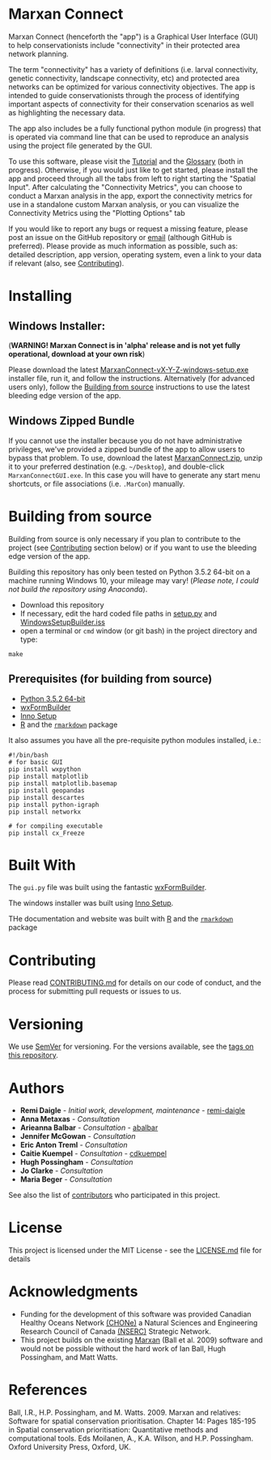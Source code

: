 Marxan Connect
================

Marxan Connect (henceforth the "app") is a Graphical User Interface (GUI) to help conservationists include "connectivity" in their protected area network planning.

The term "connectivity" has a variety of definitions (i.e. larval connectivity, genetic connectivity, landscape connectivity, etc) and protected area networks can be optimized for various connectivity objectives. The app is intended to guide conservationists through the process of identifying important aspects of connectivity for their conservation scenarios as well as highlighting the necessary data.

The app also includes be a fully functional python module (in progress) that is operated via command line that can be used to reproduce an analysis using the project file generated by the GUI.

To use this software, please visit the [Tutorial](https://remi-daigle.github.io/MarxanConnect/tutorial) and the [Glossary](https://remi-daigle.github.io/MarxanConnect/glossary) (both in progress). Otherwise, if you would just like to get started, please install the app and proceed through all the tabs from left to right starting the "Spatial Input". After calculating the "Connectivity Metrics", you can choose to conduct a Marxan analysis in the app, export the connectivity metrics for use in a standalone custom Marxan analysis, or you can visualize the Connectivity Metrics using the "Plotting Options" tab

If you would like to report any bugs or request a missing feature, please post an issue on the GitHub repository or [email](mailto:remi.daigle@dal.ca?subject=Marxan%20with%20Connectivity%20bug%20or%20feature%20request) (although GitHub is preferred). Please provide as much information as possible, such as: detailed description, app version, operating system, even a link to your data if relevant (also, see [Contributing](https://remi-daigle.github.io/MarxanConnect/#contributing)).

Installing
==========

Windows Installer:
------------------

(**WARNING! Marxan Connect is in 'alpha' release and is not yet fully operational, download at your own risk**)

Please download the latest [MarxanConnect-vX-Y-Z-windows-setup.exe](https://github.com/remi-daigle/MarxanConnect/releases) installer file, run it, and follow the instructions. Alternatively (for advanced users only), follow the [Building from source](https://remi-daigle.github.io/MarxanConnect/#building-from-source) instructions to use the latest bleeding edge version of the app.

Windows Zipped Bundle
---------------------

If you cannot use the installer because you do not have administrative privileges, we've provided a zipped bundle of the app to allow users to bypass that problem. To use, download the latest [MarxanConnect.zip](https://github.com/remi-daigle/MarxanConnect/releases), unzip it to your preferred destination (e.g. `~/Desktop`), and double-click `MarxanConnectGUI.exe`. In this case you will have to generate any start menu shortcuts, or file associations (i.e. `.MarCon`) manually.

Building from source
====================

Building from source is only necessary if you plan to contribute to the project (see [Contributing](https://remi-daigle.github.io/MarxanConnect/#contributing) section below) or if you want to use the bleeding edge version of the app.

Building this repository has only been tested on Python 3.5.2 64-bit on a machine running Windows 10, your mileage may vary! (*Please note, I could not build the repository using Anaconda*).

-   Download this repository
-   If necessary, edit the hard coded file paths in [setup.py](https://github.com/remi-daigle/MarxanConnect/blob/master/setup.py) and [WindowsSetupBuilder.iss](https://github.com/remi-daigle/MarxanConnect/blob/master/WindowsSetupBuilder.iss)
-   open a terminal or `cmd` window (or git bash) in the project directory and type:

<!-- -->

    make

Prerequisites (for building from source)
----------------------------------------

-   [Python 3.5.2 64-bit](https://www.python.org/downloads/release/python-352/)
-   [wxFormBuilder](https://github.com/wxFormBuilder/wxFormBuilder)
-   [Inno Setup](http://www.jrsoftware.org/isinfo.php)
-   [R](https://www.r-project.org/) and the [`rmarkdown`](http://rmarkdown.rstudio.com/) package

It also assumes you have all the pre-requisite python modules installed, i.e.:

    #!/bin/bash
    # for basic GUI
    pip install wxpython
    pip install matplotlib
    pip install matplotlib.basemap
    pip install geopandas
    pip install descartes
    pip install python-igraph
    pip install networkx

    # for compiling executable
    pip install cx_Freeze

Built With
==========

The `gui.py` file was built using the fantastic [wxFormBuilder](https://github.com/wxFormBuilder/wxFormBuilder).

The windows installer was built using [Inno Setup](http://www.jrsoftware.org/isinfo.php).

THe documentation and website was built with [R](https://www.r-project.org/) and the [`rmarkdown`](http://rmarkdown.rstudio.com/) package

Contributing
============

Please read [CONTRIBUTING.md](https://remi-daigle.github.io/MarxanConnect/CONTRIBUTING) for details on our code of conduct, and the process for submitting pull requests or issues to us.

Versioning
==========

We use [SemVer](http://semver.org/) for versioning. For the versions available, see the [tags on this repository](https://github.com/remi-daigle/MarxanConnect/tags).

Authors
=======

-   **Remi Daigle** - *Initial work, development, maintenance* - [remi-daigle](https://github.com/remi-daigle)
-   **Anna Metaxas** - *Consultation*
-   **Arieanna Balbar** - *Consultation* - [abalbar](https://github.com/abalbar)
-   **Jennifer McGowan** - *Consultation*
-   **Eric Anton Treml** - *Consultation*
-   **Caitie Kuempel** - *Consultation* - [cdkuempel](https://github.com/cdkuempel)
-   **Hugh Possingham** - *Consultation*
-   **Jo Clarke** - *Consultation*
-   **Maria Beger** - *Consultation*

See also the list of [contributors](https://github.com/remi-daigle/MarxanConnect/contributors) who participated in this project.

License
=======

This project is licensed under the MIT License - see the [LICENSE.md](https://github.com/remi-daigle/MarxanConnect/blob/master/LICENSE) file for details

Acknowledgments
===============

-   Funding for the development of this software was provided Canadian Healthy Oceans Network [(CHONe)](https://chone2.ca/) a Natural Sciences and Engineering Research Council of Canada [(NSERC)](http://www.nserc-crsng.gc.ca/index_eng.asp) Strategic Network.
-   This project builds on the existing [Marxan](http://marxan.net/) (Ball et al. 2009) software and would not be possible without the hard work of Ian Ball, Hugh Possingham, and Matt Watts.

References
==========

Ball, I.R., H.P. Possingham, and M. Watts. 2009. Marxan and relatives: Software for spatial conservation prioritisation. Chapter 14: Pages 185-195 in Spatial conservation prioritisation: Quantitative methods and computational tools. Eds Moilanen, A., K.A. Wilson, and H.P. Possingham. Oxford University Press, Oxford, UK.
